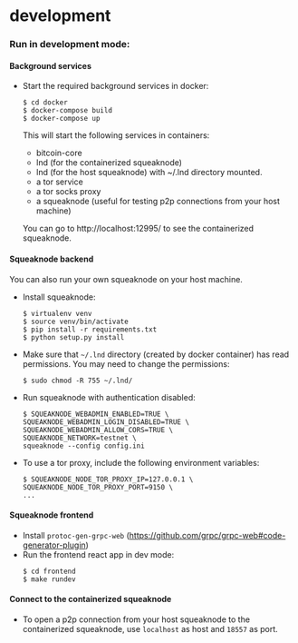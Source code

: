 # development

### Run in development mode:

#### Background services

- Start the required background services in docker:
	```
	$ cd docker
	$ docker-compose build
	$ docker-compose up
	```

	This will start the following services in containers:
	* bitcoin-core
	* lnd (for the containerized squeaknode)
	* lnd (for the host squeaknode) with ~/.lnd directory mounted.
	* a tor service
	* a tor socks proxy
	* a squeaknode (useful for testing p2p connections from your host machine)

	You can go to http://localhost:12995/ to see the containerized squeaknode.

#### Squeaknode backend

You can also run your own squeaknode on your host machine.

- Install squeaknode:
	```
	$ virtualenv venv
	$ source venv/bin/activate
	$ pip install -r requirements.txt
	$ python setup.py install
	```

- Make sure that `~/.lnd` directory (created by docker container) has read permissions. You may need to change the permissions:
	```
	$ sudo chmod -R 755 ~/.lnd/
	```

- Run squeaknode with authentication disabled:
	```
	$ SQUEAKNODE_WEBADMIN_ENABLED=TRUE \
	SQUEAKNODE_WEBADMIN_LOGIN_DISABLED=TRUE \
	SQUEAKNODE_WEBADMIN_ALLOW_CORS=TRUE \
	SQUEAKNODE_NETWORK=testnet \
	squeaknode --config config.ini
	```

- To use a tor proxy, include the following environment variables:
	```
	$ SQUEAKNODE_NODE_TOR_PROXY_IP=127.0.0.1 \
	SQUEAKNODE_NODE_TOR_PROXY_PORT=9150 \
	...
	```


#### Squeaknode frontend

- Install `protoc-gen-grpc-web` (https://github.com/grpc/grpc-web#code-generator-plugin)
- Run the frontend react app in dev mode:
	```
	$ cd frontend
	$ make rundev
	```


#### Connect to the containerized squeaknode

- To open a p2p connection from your host squeaknode to the containerized
squeaknode, use `localhost` as host and `18557` as port.
